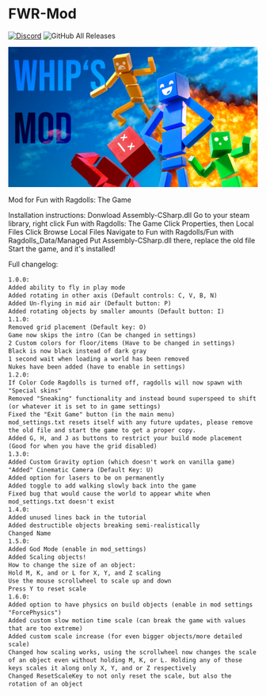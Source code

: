 # FWR-Mod
[![Discord](https://img.shields.io/discord/619239179624382464?label=Discord&logo=Discord&style=for-the-badge)](https://discord.gg/S3NC65b)
![GitHub All Releases](https://img.shields.io/github/downloads/coolymike/FWR-QoL-Mod/total?logo=Github&style=for-the-badge)

![Logo](https://raw.githubusercontent.com/coolymike/FWR-QoL-Mod/master/whipsmod.png)

Mod for Fun with Ragdolls: The Game

Installation instructions:
Donwload Assembly-CSharp.dll
Go to your steam library, right click Fun with Ragdolls: The Game
Click Properties, then Local Files
Click Browse Local Files
Navigate to Fun with Ragdolls/Fun with Ragdolls_Data/Managed
Put Assembly-CSharp.dll there, replace the old file
Start the game, and it's installed!

Full changelog:
```
1.0.0:
Added ability to fly in play mode
Added rotating in other axis (Default controls: C, V, B, N)
Added Un-flying in mid air (Default button: P)
Added rotating objects by smaller amounts (Default button: I)
1.1.0:
Removed grid placement (Default key: O)
Game now skips the intro (Can be changed in settings)
2 Custom colors for floor/items (Have to be changed in settings)
Black is now black instead of dark gray
1 second wait when loading a world has been removed
Nukes have been added (have to enable in settings)
1.2.0:
If Color Code Ragdolls is turned off, ragdolls will now spawn with "Special skins"
Removed "Sneaking" functionality and instead bound superspeed to shift (or whatever it is set to in game settings)
Fixed the "Exit Game" button (in the main menu)
mod_settings.txt resets itself with any future updates, please remove the old file and start the game to get a proper copy.
Added G, H, and J as buttons to restrict your build mode placement (Good for when you have the grid disabled)
1.3.0:
Added Custom Gravity option (which doesn't work on vanilla game)
"Added" Cinematic Camera (Default Key: U)
Added option for lasers to be on permanently
Added toggle to add walking slowly back into the game
Fixed bug that would cause the world to appear white when mod_settings.txt doesn't exist
1.4.0:
Added unused lines back in the tutorial
Added destructible objects breaking semi-realistically
Changed Name
1.5.0:
Added God Mode (enable in mod_settings)
Added Scaling objects!
How to change the size of an object:
Hold M, K, and or L for X, Y, and Z scaling
Use the mouse scrollwheel to scale up and down
Press Y to reset scale
1.6.0:
Added option to have physics on build objects (enable in mod settings "ForcePhysics")
Added custom slow motion time scale (can break the game with values that are too extreme)
Added custom scale increase (for even bigger objects/more detailed scale)
Changed how scaling works, using the scrollwheel now changes the scale of an object even without holding M, K, or L. Holding any of those keys scales it along only X, Y, and or Z respectively
Changed ResetScaleKey to not only reset the scale, but also the rotation of an object
```
